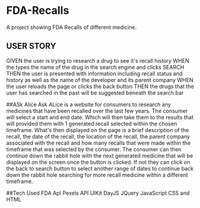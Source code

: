 # FDA-Recalls
A project showing FDA Recalls of different medicine.

## USER STORY
GIVEN the user is trying to research a drug to see it's recall history
WHEN the types the name of the drug in the search engine and clicks SEARCH
THEN the user is presented with information including recall status and history as well as the name of the developer and its parent company
WHEN the user reloads the page or clicks the back button
THEN the drugs that the user has searched in the past will be suggested beneath the search bar

##ASk Alice
Ask ALice is a website for consumers to research any medicines that have been recalled over the last few years. The consumer will select a start
and end date. Which will then take them to the results that will provided them with 1 generated recall selected within the chosen timeframe.
What's then displayed on the page is a brief description of the recall, the date of the recall, the location of the recall, the parent company associated
with the recall and how many recalls that were made within the timeframe that was selected by the consumer. The consumer can then continue down the rabbit
hole with the next generated medicine that will be displayed on the screen once the button is clicked. If not they can click on the back to search button to select
another range of dates to continue back down the rabbit hole searching for more recall medicine within a different timeframe.

##Tech Used
FDA ApI
Pexels API
UIKit
DayJS
JQuery
JavaScript
CSS and HTML

